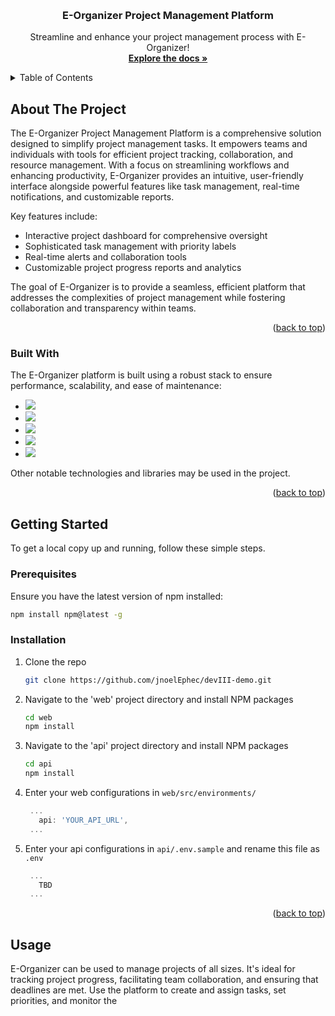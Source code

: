<a name="readme-top"></a>

<!-- PROJECT LOGO -->
<br />
<div align="center">
  <!-- <a href="https://github.com/jnoelEphec/devIII-demo.git">
    <img src="images/logo.png" alt="Logo" width="80" height="80">
  </a> -->

  <h3 align="center">E-Organizer Project Management Platform</h3>

  <p align="center">
    Streamline and enhance your project management process with E-Organizer!
    <br />
    <a href="https://github.com/jnoelEphec/devIII-demo.git"><strong>Explore the docs »</strong></a>
  </p>
</div>

<!-- TABLE OF CONTENTS -->
<details>
  <summary>Table of Contents</summary>
  <ol>
    <li>
      <a href="#about-the-project">About The Project</a>
      <ul>
        <li><a href="#built-with">Built With</a></li>
      </ul>
    </li>
    <li>
      <a href="#getting-started">Getting Started</a>
      <ul>
        <li><a href="#prerequisites">Prerequisites</a></li>
        <li><a href="#installation">Installation</a></li>
      </ul>
    </li>
    <li><a href="#usage">Usage</a></li>
    <li><a href="#roadmap">Roadmap</a></li>
    <li><a href="#contributing">Contributing</a></li>
    <li><a href="#license">License</a></li>
    <li><a href="#contact">Contact</a></li>
    <li><a href="#acknowledgments">Acknowledgments</a></li>
  </ol>
</details>

<!-- ABOUT THE PROJECT -->

## About The Project

The E-Organizer Project Management Platform is a comprehensive solution designed to simplify project management tasks. It empowers teams and individuals with tools for efficient project tracking, collaboration, and resource management. With a focus on streamlining workflows and enhancing productivity, E-Organizer provides an intuitive, user-friendly interface alongside powerful features like task management, real-time notifications, and customizable reports.

Key features include:

- Interactive project dashboard for comprehensive oversight
- Sophisticated task management with priority labels
- Real-time alerts and collaboration tools
- Customizable project progress reports and analytics

The goal of E-Organizer is to provide a seamless, efficient platform that addresses the complexities of project management while fostering collaboration and transparency within teams.

<p align="right">(<a href="#readme-top">back to top</a>)</p>

### Built With

The E-Organizer platform is built using a robust stack to ensure performance, scalability, and ease of maintenance:

- <img src="https://img.shields.io/badge/Angular-DD0031?style=for-the-badge&logo=angular&logoColor=white" />
- <img src="https://img.shields.io/badge/Node.js-43853D?style=for-the-badge&logo=node.js&logoColor=white" />
- <img src="https://img.shields.io/badge/Express.js-404D59?style=for-the-badge" />
- <img src="https://img.shields.io/badge/MongoDB-4EA94B?style=for-the-badge&logo=mongodb&logoColor=white" />
- <img src="https://img.shields.io/badge/docker-%230db7ed.svg?style=for-the-badge&logo=docker&logoColor=white">

Other notable technologies and libraries may be used in the project.

<p align="right">(<a href="#readme-top">back to top</a>)</p>

<!-- GETTING STARTED -->

## Getting Started

To get a local copy up and running, follow these simple steps.

### Prerequisites

Ensure you have the latest version of npm installed:

```sh
npm install npm@latest -g
```

### Installation

1. Clone the repo
   ```sh
   git clone https://github.com/jnoelEphec/devIII-demo.git
   ```
2. Navigate to the 'web' project directory and install NPM packages
   ```sh
   cd web
   npm install
   ```
3. Navigate to the 'api' project directory and install NPM packages
   ```sh
   cd api
   npm install
   ```
4. Enter your web configurations in `web/src/environments/`
   ```js
    ...
      api: 'YOUR_API_URL',
    ...
   ```
5. Enter your api configurations in `api/.env.sample` and rename this file as `.env`
   ```js
    ...
      TBD
    ...
   ```

<p align="right">(<a href="#readme-top">back to top</a>)</p>

<!-- USAGE EXAMPLES -->

## Usage

E-Organizer can be used to manage projects of all sizes. It's ideal for tracking project progress, facilitating team collaboration, and ensuring that deadlines are met. Use the platform to create and assign tasks, set priorities, and monitor the
